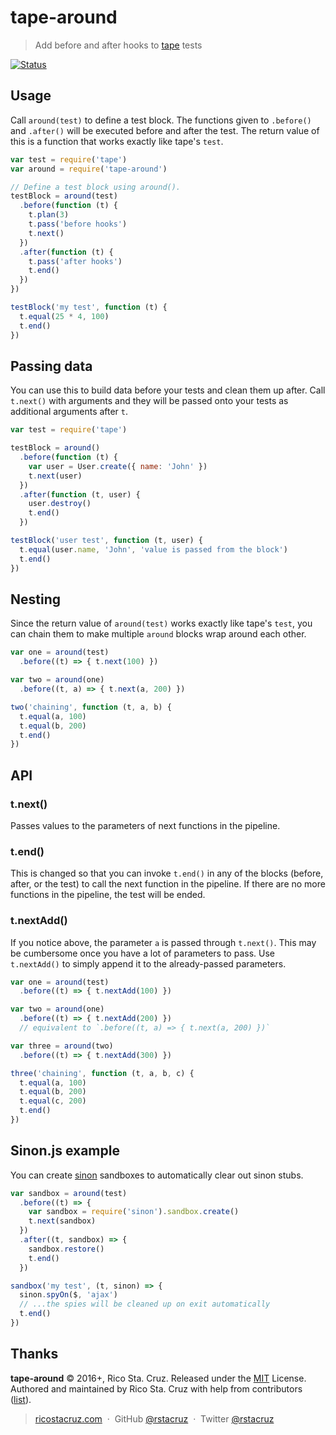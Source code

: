 # tape-around

> Add before and after hooks to [tape][] tests

[![Status](https://travis-ci.org/rstacruz/tape-around.svg?branch=master)](https://travis-ci.org/rstacruz/tape-around "See test builds")

[tape]: https://github.com/substack/tape

## Usage

Call `around(test)` to define a test block. The functions given to `.before()` and `.after()` will be executed before and after the test. The return value of this is a function that works exactly like tape's `test`.

```js
var test = require('tape')
var around = require('tape-around')

// Define a test block using around().
testBlock = around(test)
  .before(function (t) {
    t.plan(3)
    t.pass('before hooks')
    t.next()
  })
  .after(function (t) {
    t.pass('after hooks')
    t.end()
  })
})

testBlock('my test', function (t) {
  t.equal(25 * 4, 100)
  t.end()
})
```

## Passing data

You can use this to build data before your tests and clean them up after. Call `t.next()` with arguments and they will be passed onto your tests as additional arguments after `t`.

```js
var test = require('tape')

testBlock = around()
  .before(function (t) {
    var user = User.create({ name: 'John' })
    t.next(user)
  })
  .after(function (t, user) {
    user.destroy()
    t.end()
  })

testBlock('user test', function (t, user) {
  t.equal(user.name, 'John', 'value is passed from the block')
  t.end()
})
```

## Nesting

Since the return value of `around(test)` works exactly like tape's `test`, you can chain them to make multiple `around` blocks wrap around each other.

```js
var one = around(test)
  .before((t) => { t.next(100) })

var two = around(one)
  .before((t, a) => { t.next(a, 200) })

two('chaining', function (t, a, b) {
  t.equal(a, 100)
  t.equal(b, 200)
  t.end()
})
```

## API

### t.next()

Passes values to the parameters of next functions in the pipeline.

### t.end()

This is changed so that you can invoke `t.end()` in any of the blocks (before, after, or the test) to call the next function in the pipeline. If there are no more functions in the pipeline, the test will be ended.

### t.nextAdd()

If you notice above, the parameter `a` is passed through `t.next()`. This may be cumbersome once you have a lot of parameters to pass. Use `t.nextAdd()` to simply append it to the already-passed parameters.

```js
var one = around(test)
  .before((t) => { t.nextAdd(100) })

var two = around(one)
  .before((t) => { t.nextAdd(200) })
  // equivalent to `.before((t, a) => { t.next(a, 200) })`

var three = around(two)
  .before((t) => { t.nextAdd(300) })

three('chaining', function (t, a, b, c) {
  t.equal(a, 100)
  t.equal(b, 200)
  t.equal(c, 200)
  t.end()
})
```

## Sinon.js example

You can create [sinon][] sandboxes to automatically clear out sinon stubs.

```js
var sandbox = around(test)
  .before((t) => {
    var sandbox = require('sinon').sandbox.create()
    t.next(sandbox)
  })
  .after((t, sandbox) => {
    sandbox.restore()
    t.end()
  })

sandbox('my test', (t, sinon) => {
  sinon.spyOn($, 'ajax')
  // ...the spies will be cleaned up on exit automatically
  t.end()
})
```

[sinon]: http://sinonjs.org/

## Thanks

**tape-around** © 2016+, Rico Sta. Cruz. Released under the [MIT] License.<br>
Authored and maintained by Rico Sta. Cruz with help from contributors ([list][contributors]).

> [ricostacruz.com](http://ricostacruz.com) &nbsp;&middot;&nbsp;
> GitHub [@rstacruz](https://github.com/rstacruz) &nbsp;&middot;&nbsp;
> Twitter [@rstacruz](https://twitter.com/rstacruz)

[MIT]: http://mit-license.org/
[contributors]: http://github.com/rstacruz/tape-around/contributors
